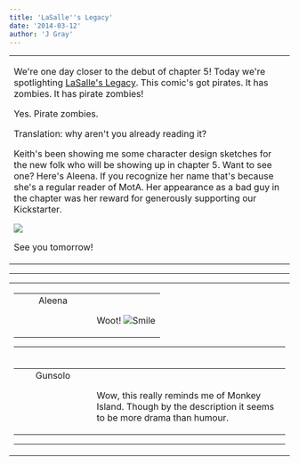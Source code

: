 ```yaml
---
title: 'LaSalle''s Legacy'
date: '2014-03-12'
author: 'J Gray'
---
```


<div>
<!-- Main content here -->
<table border="0" class="post"><tbody><tr><td>
   
   <div class="post_body">
       <p>We're one day closer to the debut of chapter 5! Today we're spotlighting <a href="https://www.comic-rocket.com/explore/lasalles-legacy/" target="_blank">LaSalle's Legacy</a>. This comic's got pirates. It has zombies. It has pirate zombies!</p><p>Yes. Pirate zombies.</p><p>Translation: why aren't you already reading it?</p><p>Keith's been showing me some character design sketches for the new folk who will be showing up in chapter 5. Want to see one? Here's Aleena. If you recognize her name that's because she's a regular reader of MotA. Her appearance as a bad guy in the chapter was her reward for generously supporting our Kickstarter.</p><p><img src="/pics/c9fa291efc46af23a014e2034c628c9c.jpg"></p><p>See you tomorrow!</p>
   </div>
   </td></tr>
   </tbody></table><hr><table style="width:100%; border:0;" class="comment_table"><tbody><tr><td width="100%"><a name=""> </a><div style="width:100%;" class="comment"><table border="0" width="100%"><tbody><tr><td align="center" valign="top" width="125">
<span class="comment_title"><center>Aleena<br></center><a name="1287">&nbsp;</a></span><br>
<center><img src="https://www.gravatar.com/avatar.php?gravatar_id=14c1a68d5f4b56aad5d3315747445591&amp;default=http%3A%2F%2Fmysteriesofthearcana.com%2Ftemplates%2Fmain%2Fimages%2Favatar.gif&amp;size=80&amp;rating=g" border="0" alt=""></center>
</td>
<td valign="top">


<p class="comment_text"> </p><p class="comment_text"><br> Woot! <img src="/smilies/smile.gif" alt="Smile" border="0"></p>
 

</td></tr></tbody></table>
<hr></div></td></tr><tr><td width="100%"><a name=""> </a><div style="width:100%;" class="comment"><table border="0" width="100%"><tbody><tr><td align="center" valign="top" width="125">
<span class="comment_title"><center>Gunsolo<br></center><a name="1288">&nbsp;</a></span><br>
<center><img src="https://www.gravatar.com/avatar.php?gravatar_id=a94f16ab08c7abb74820e668722a5ffc&amp;default=http%3A%2F%2Fmysteriesofthearcana.com%2Ftemplates%2Fmain%2Fimages%2Favatar.gif&amp;size=80&amp;rating=g" border="0" alt=""></center>
</td>
<td valign="top">


<p class="comment_text"> </p><p class="comment_text"><br> Wow, this really reminds me of Monkey Island. Though by the description it seems to be more drama than humour.<br></p>
 

</td></tr></tbody></table>
<hr></div></td></tr></tbody></table>
<!-- End main content -->
              </div>
